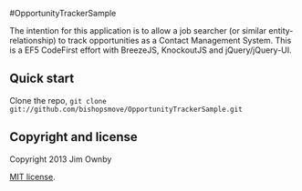 #OpportunityTrackerSample

The intention for this application is to allow a job searcher (or similar entity-relationship) to track opportunities as a Contact Management System. 
This is a EF5 CodeFirst effort with BreezeJS, KnockoutJS and jQuery/jQuery-UI.

## Quick start

Clone the repo, `git clone git://github.com/bishopsmove/OpportunityTrackerSample.git`


## Copyright and license


Copyright 2013 Jim Ownby

[MIT license](http://opensource.org/licenses/mit-license.php).